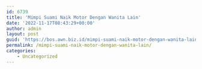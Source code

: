 ```yaml
---
id: 6739
title: 'Mimpi Suami Naik Motor Dengan Wanita Lain'
date: '2022-11-17T08:43:29+00:00'
author: admin
layout: post
guid: 'https://bos.awn.biz.id/mimpi-suami-naik-motor-dengan-wanita-lain/'
permalink: /mimpi-suami-naik-motor-dengan-wanita-lain/
categories:
    - Uncategorized
---
```


